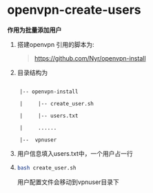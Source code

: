 # openvpn-create-users
**作用为批量添加用户**

1. 搭建openvpn 引用的脚本为:

   >  https://github.com/Nyr/openvpn-install

2. 目录结构为

```|-- root

	|-- openvpn-install

	|	  |-- create_user.sh

	|	  |-- users.txt

	|	  ......

	|--  vpnuser
  ```

3. 用户信息填入users.txt中，一个用户占一行

4. ```bash
   bash create_user.sh
   ```

   用户配置文件会移动到vpnuser目录下
